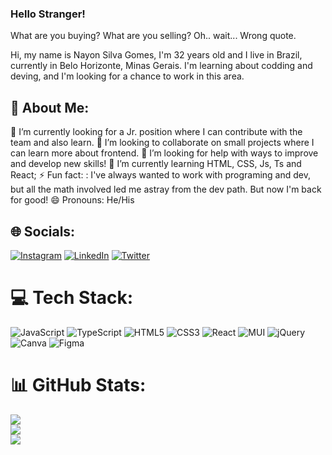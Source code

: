 ### Hello Stranger! 

What are you buying?
What are you selling?
Oh.. wait... Wrong quote.

Hi, my name is Nayon Silva Gomes, I'm 32 years old and I live in Brazil, currently in Belo Horizonte, Minas Gerais.
I'm learning about codding and deving, and I'm looking for a chance to work in this area.

## 💫 About Me:
🔭 I’m currently looking for a Jr. position where I can contribute with the team and also learn.
👯 I’m looking to collaborate on small projects where I can learn more about frontend.
🤝 I’m looking for help with ways to improve and develop new skills!
🌱 I’m currently learning HTML, CSS, Js, Ts and React;
⚡ Fun fact: : I've always wanted to work with programing and dev, but all the math involved led me astray from the dev path. But now I'm back for good!
😄 Pronouns: He/His

## 🌐 Socials:
[![Instagram](https://img.shields.io/badge/Instagram-%23E4405F.svg?logo=Instagram&logoColor=white)](https://instagram.com/@nayonsg) [![LinkedIn](https://img.shields.io/badge/LinkedIn-%230077B5.svg?logo=linkedin&logoColor=white)](https://linkedin.com/in/nayonsg) [![Twitter](https://img.shields.io/badge/Twitter-%231DA1F2.svg?logo=Twitter&logoColor=white)](https://twitter.com/@nayonsg) 

# 💻 Tech Stack:
![JavaScript](https://img.shields.io/badge/javascript-%23323330.svg?style=for-the-badge&logo=javascript&logoColor=%23F7DF1E) ![TypeScript](https://img.shields.io/badge/typescript-%23007ACC.svg?style=for-the-badge&logo=typescript&logoColor=white) ![HTML5](https://img.shields.io/badge/html5-%23E34F26.svg?style=for-the-badge&logo=html5&logoColor=white) ![CSS3](https://img.shields.io/badge/css3-%231572B6.svg?style=for-the-badge&logo=css3&logoColor=white) ![React](https://img.shields.io/badge/react-%2320232a.svg?style=for-the-badge&logo=react&logoColor=%2361DAFB) ![MUI](https://img.shields.io/badge/MUI-%230081CB.svg?style=for-the-badge&logo=material-ui&logoColor=white) ![jQuery](https://img.shields.io/badge/jquery-%230769AD.svg?style=for-the-badge&logo=jquery&logoColor=white) ![Canva](https://img.shields.io/badge/Canva-%2300C4CC.svg?style=for-the-badge&logo=Canva&logoColor=white) 	![Figma](https://img.shields.io/badge/figma-%23F24E1E.svg?style=for-the-badge&logo=figma&logoColor=white)
# 📊 GitHub Stats:
![](https://github-readme-stats.vercel.app/api?username=nayonsg&theme=dark&hide_border=true&include_all_commits=true&count_private=false)<br/>
![](https://github-readme-streak-stats.herokuapp.com/?user=nayonsg&theme=dark&hide_border=true)<br/>
![](https://github-readme-stats.vercel.app/api/top-langs/?username=nayonsg&theme=dark&hide_border=true&include_all_commits=true&count_private=false&layout=compact)
